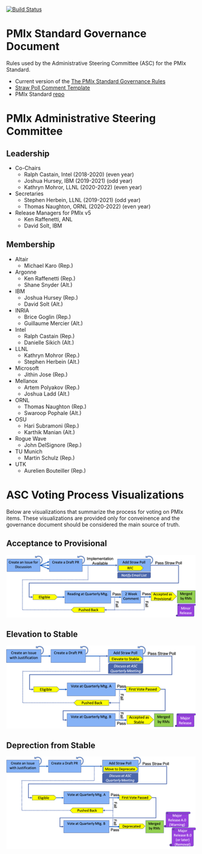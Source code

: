 [![Build Status](https://travis-ci.org/pmix/governance.svg?branch=master)](https://travis-ci.org/pmix/governance)

# PMIx Standard Governance Document

Rules used by the Administrative Steering Committee (ASC) for the PMIx Standard.

 * Current version of the [The PMIx Standard Governance Rules](https://github.com/pmix/governance/releases/tag/v1.2)
 * [Straw Poll Comment Template](https://github.com/pmix/governance/blob/master/StrawPollComment.txt)
 * PMIx Standard [repo](https://github.com/pmix/pmix-standard)

# PMIx Administrative Steering Committee

## Leadership

* Co-Chairs
  * Ralph Castain, Intel (2018-2020) (even year)
  * Joshua Hursey, IBM (2019-2021) (odd year)
  * Kathryn Mohror, LLNL (2020-2022) (even year)
* Secretaries
  * Stephen Herbein, LLNL (2019-2021) (odd year)
  * Thomas Naughton, ORNL (2020-2022) (even year)
* Release Managers for PMIx v5
  * Ken Raffenetti, ANL
  * David Solt, IBM

## Membership

* Altair
  * Michael Karo (Rep.)
* Argonne
  * Ken Raffenetti (Rep.)
  * Shane Snyder (Alt.)
* IBM
  * Joshua Hursey (Rep.)
  * David Solt (Alt.)
* INRIA
  * Brice Goglin (Rep.)
  * Guillaume Mercier (Alt.)
* Intel
  * Ralph Castain (Rep.)
  * Danielle Sikich (Alt.)
* LLNL
  * Kathryn Mohror (Rep.)
  * Stephen Herbein (Alt.)
* Microsoft
  * Jithin Jose (Rep.)
* Mellanox
  * Artem Polyakov (Rep.)
  * Joshua Ladd (Alt.)
* ORNL
  * Thomas Naughton (Rep.)
  * Swaroop Pophale (Alt.)
* OSU
  * Hari Subramoni (Rep.)
  * Karthik Manian (Alt.)
* Rogue Wave
  * John DelSignore (Rep.)
* TU Munich
  * Martin Schulz (Rep.)
* UTK
  * Aurelien Bouteiller (Rep.)

# ASC Voting Process Visualizations

Below are visualizations that summarize the process for voting on PMIx items.
These visualizations are provided only for conveinence and the governance
document should be considered the main source of truth.

## Acceptance to Provisional

![accepting-to-provisional](images/accepting-to-provisional.png)

## Elevation to Stable

![elevating-to-stable](images/elevating-to-stable.png)

## Deprection from Stable

![deprecating-from-stable](images/deprecating-from-stable.png)
